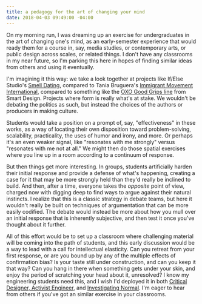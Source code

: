 ```yaml
---
title: a pedagogy for the art of changing your mind
date: 2018-04-03 09:49:00 -04:00
---
```


On my morning run, I was dreaming up an exercise for undergraduates in the art of changing one's mind, as an early-semester experience that would ready them for a course in, say, media studies, or contemporary arts, or public design across scales, or related things. I don't have any classrooms in my near future, so I'm parking this here in hopes of finding similar ideas from others and using it eventually. 

I'm imagining it this way: we take a look together at projects like If/Else Studio's [Smell Dating](https://smell.dating/), compared to Tania Bruguera's [Immigrant Movement International](https://vimeo.com/57240289), compared to something like the [OXO Good Grips line](https://vimeo.com/106963722) from Smart Design. Projects where form is really what's at stake. We wouldn't be debating the politics as such, but instead the choices of the authors or producers in making culture.

Students would take a position on a prompt of, say, "effectiveness" in these works, as a way of locating their own disposition toward problem-solving, scalability, practicality, the uses of humor and irony, and more. Or perhaps it's an even weaker signal, like "resonates with me strongly" versus "resonates with me not at all." We might then do those spatial exercises where you line up in a room according to a continuum of response. 

But then things get more interesting. In groups, students artificially harden their initial response and provide a defense of what's happening, creating a case for it that may be more strongly held than they'd really be inclined to build. And then, after a time, everyone takes the *opposite* point of view, charged now with digging deep to find ways to argue against their natural instincts. I realize that this is a classic strategy in debate teams, but here it wouldn't really be built on techniques of argumentation that can be more easily codified. The debate would instead be more about how you mull over an initial response that is inherently subjective, and then test it once you've thought about it further.

All of this effort would be to set up a classroom where challenging material will be coming into the path of students, and this early discussion would be a way to lead with a call for intellectual elasticity. Can you retreat from your first response, or are you bound up by any of the multiple effects of confirmation bias? Is your taste still under construction, and can you keep it that way? Can you hang in there when something gets under your skin, and enjoy the period of scratching your head about it, unresolved? I know my engineering students need this, and I wish I'd deployed it in both [Critical Designer, Activist Engineer](http://aplusa.org/courses/critical-designer-slash-activist-engineer/), and [Investigating Normal](http://aplusa.org/courses/investigating-normal/). I'm eager to hear from others if you've got an similar exercise in your classrooms.